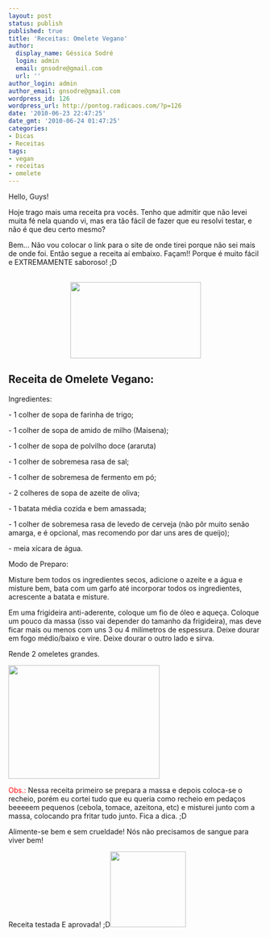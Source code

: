 ```yaml
---
layout: post
status: publish
published: true
title: 'Receitas: Omelete Vegano'
author:
  display_name: Géssica Sodré
  login: admin
  email: gnsodre@gmail.com
  url: ''
author_login: admin
author_email: gnsodre@gmail.com
wordpress_id: 126
wordpress_url: http://pontog.radicaos.com/?p=126
date: '2010-06-23 22:47:25'
date_gmt: '2010-06-24 01:47:25'
categories:
- Dicas
- Receitas
tags:
- vegan
- receitas
- omelete
---
```

<p style="text-align: justify;">Hello, Guys!</p>
<p>Hoje trago mais uma receita pra vocês. Tenho que admitir que não levei muita fé nela quando vi, mas era tão fácil de fazer que eu resolvi testar, e não é que deu certo mesmo?</p>
<p>Bem... Não vou colocar o link para o site de onde tirei porque não sei mais de onde foi. Então segue a receita aí embaixo. Façam!! Porque é muito fácil e EXTREMAMENTE saboroso! ;D</p>
<p style="text-align: center;"><a href="http://pontog.radicaos.com/wp-content/uploads/2010/06/DSC04642.jpg"><br />
</a><a href="http://pontog.radicaos.com/wp-content/uploads/2010/06/DSC04642.jpg"><img class="size-medium wp-image-128 aligncenter" title="Omelete Vegan" src="http://pontog.radicaos.com/wp-content/uploads/2010/06/DSC04642-300x175.jpg" alt="" width="259" height="151" /></a></p>
<h2>Receita de Omelete Vegano:</h2>
<p>Ingredientes:</p>
<p>- 1 colher de sopa de farinha de trigo;</p>
<p>- 1 colher de sopa de amido de milho (Maisena);</p>
<p>- 1 colher de sopa de polvilho doce (araruta)</p>
<p>- 1 colher de sobremesa rasa de sal;</p>
<p>- 1 colher de sobremesa de fermento em pó;</p>
<p>- 2 colheres de sopa de azeite de oliva;</p>
<p>- 1 batata média cozida e bem amassada;</p>
<p>- 1 colher de sobremesa rasa de levedo de cerveja (não pôr muito senão amarga, e é opcional, mas recomendo por dar uns ares de queijo);</p>
<p>- meia xícara de água.</p>
<p>Modo de Preparo:</p>
<p>Misture bem todos os ingredientes secos, adicione o azeite e a água e misture bem, bata com um garfo até incorporar todos os ingredientes, acrescente a batata e misture.</p>
<p>Em uma frigideira anti-aderente, coloque um fio de óleo e aqueça. Coloque um pouco da massa (isso vai depender do tamanho da frigideira), mas deve ficar mais ou menos com uns 3 ou 4 milímetros de espessura. Deixe dourar em fogo médio/baixo e vire. Deixe dourar o outro lado e sirva.</p>
<p>Rende 2 omeletes grandes.</p>
<p><a href="http://pontog.radicaos.com/wp-content/uploads/2010/06/DSC04641.jpg"><img class="alignleft size-medium wp-image-127" title="Omelete Vegan" src="http://pontog.radicaos.com/wp-content/uploads/2010/06/DSC04641-300x225.jpg" alt="" width="300" height="225" /></a></p>
<p><span style="color: #ff0000;">Obs.:</span> Nessa receita primeiro se prepara a massa e depois coloca-se o recheio, porém eu cortei tudo que eu queria como recheio em pedaços beeeeem pequenos (cebola, tomace, azeitona, etc) e misturei junto com a massa, colocando pra fritar tudo junto. Fica a dica. ;D</p>
<p>Alimente-se bem e sem crueldade! Nós não precisamos de sangue para viver bem!</p>
<p>Receita testada E aprovada! ;D<a href="http://pontog.radicaos.com/wp-content/uploads/2010/06/DSC04643.jpg"><img class="alignright size-thumbnail wp-image-136" title="Omelete Testado" src="http://pontog.radicaos.com/wp-content/uploads/2010/06/DSC04643-150x150.jpg" alt="" width="150" height="150" /></a></p>
<p><!-- 		@page { margin: 2cm } 		P { margin-bottom: 0.21cm } --></p>
